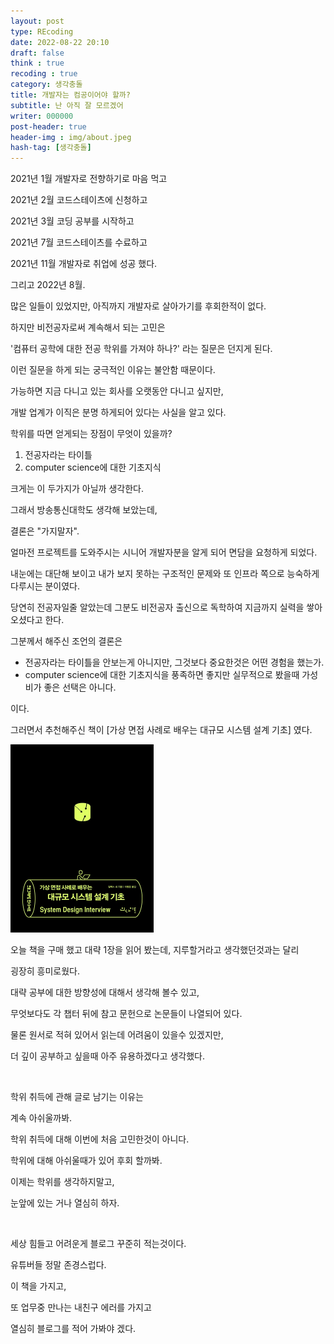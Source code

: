 ```yaml
---
layout: post
type: REcoding
date: 2022-08-22 20:10
draft: false
think : true
recoding : true
category: 생각충돌
title: 개발자는 컴공이어야 할까?
subtitle: 난 아직 잘 모르겠어
writer: 000000
post-header: true
header-img : img/about.jpeg
hash-tag: [생각충돌]
---
```



2021년 1월 개발자로 전향하기로 마음 먹고

2021년 2월 코드스테이츠에 신청하고

2021년 3월 코딩 공부를 시작하고

2021년 7월 코드스테이츠를 수료하고

2021년 11월 개발자로 취업에 성공 했다.

그리고 2022년 8월.

많은 일들이 있었지만, 아직까지 개발자로 살아가기를 후회한적이 없다.

하지만 비전공자로써 계속해서 되는 고민은

'컴퓨터 공학에 대한 전공 학위를 가져야 하나?' 라는 질문은 던지게 된다.

이런 질문을 하게 되는 궁극적인 이유는 불안함 때문이다.

가능하면 지금 다니고 있는 회사를 오랫동안 다니고 싶지만,

개발 업계가 이직은 분명 하게되어 있다는 사실을 알고 있다.

학위를 따면 얻게되는 장점이 무엇이 있을까?

1. 전공자라는 타이틀
2. computer science에 대한 기초지식

크게는 이 두가지가 아닐까 생각한다.

그래서 방송통신대학도 생각해 보았는데,

결론은 "가지말자".

얼마전 프로젝트를 도와주시는 시니어 개발자분을 알게 되어 면담을 요청하게 되었다.

내눈에는 대단해 보이고 내가 보지 못하는 구조적인 문제와 또 인프라 쪽으로 능숙하게 다루시는 분이였다.

당연히 전공자일줄 알았는데 그분도 비전공자 출신으로 독학하여 지금까지 실력을 쌓아 오셨다고 한다.

그분께서 해주신 조언의 결론은

- 전공자라는 타이틀을 안보는게 아니지만, 그것보다 중요한것은 어떤 경험을 했는가.
- computer science에 대한 기초지식을 풍족하면 좋지만 실무적으로 봤을때 가성비가 좋은 선택은 아니다.

이다.

그러면서 추천해주신 책이 [가상 면접 사례로 배우는 대규모 시스템 설계 기초] 였다.

<img src="img/1.jpeg" alt="2" style="zoom:50%;" />

오늘 책을 구매 했고 대략 1장을 읽어 봤는데, 지루할거라고 생각했던것과는 달리

굉장히 흥미로웠다.

대략 공부에 대한 방향성에 대해서 생각해 볼수 있고,

무엇보다도 각 챕터 뒤에 참고 문헌으로 논문들이 나열되어 있다.

물론 원서로 적혀 있어서 읽는데 어려움이 있을수 있겠지만,

더 깊이 공부하고 싶을때 아주 유용하겠다고 생각했다.

<br>

학위 취득에 관해 글로 남기는 이유는 

계속 아쉬울까봐.

학위 취득에 대해 이번에 처음 고민한것이 아니다.

학위에 대해 아쉬울때가 있어 후회 할까봐.

이제는 학위를 생각하지말고,

눈앞에 있는 거나 열심히 하자.

<br>

세상 힘들고 어려운게 블로그 꾸준히 적는것이다.

유튜버들 정말 존경스럽다.

이 책을 가지고,

또 업무중 만나는 내친구 에러를 가지고

열심히 블로그를 적어 가봐야 겠다.